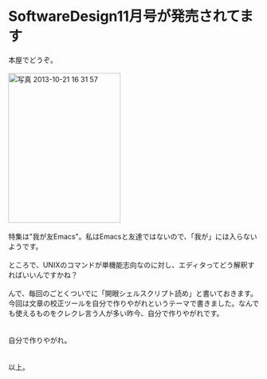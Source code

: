 # <!--:ja-->SoftwareDesign11月号が発売されてます<!--:-->
<!--:ja-->本屋でどうぞ。<br />
<br />
<a href="-2013-10-21-16-31-57-e1382340889955.jpg"><img src="-2013-10-21-16-31-57-e1382340889955-225x300.jpg" alt="写真 2013-10-21 16 31 57" width="225" height="300" class="aligncenter size-medium wp-image-1358" /></a><br />
<br />
特集は"我が友Emacs"。私はEmacsと友達ではないので、「我が」には入らないようです。<br />
<br />
ところで、UNIXのコマンドが単機能志向なのに対し、エディタってどう解釈すればいいんですかね？<br />
<br />
んで、毎回のごとくついでに「開眼シェルスクリプト読め」と書いておきます。今回は文章の校正ツールを自分で作りやがれというテーマで書きました。なんでも使えるものをクレクレ言う人が多い昨今、自分で作りやがれです。<br />
<br />
<br />
自分で作りやがれ。<br />
<br />
<br />
以上。<!--:-->
